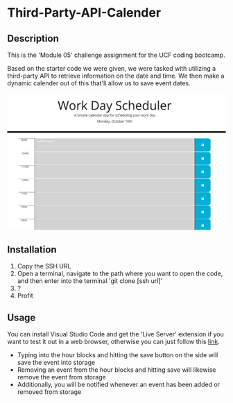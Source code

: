 # Third-Party-API-Calender

## Description

This is the 'Module 05' challenge assignment for the UCF coding bootcamp.

Based on the starter code we were given, we were tasked with utilizing a third-party API to retrieve information on the date and time. We then make a dynamic calender out of this that'll allow us to save event dates.

![Preview](./assets/images/preview.PNG)

## Installation

1. Copy the SSH URL
2. Open a terminal, navigate to the path where you want to open the code, and then enter into the terminal 'git clone [ssh url]'
3. ?
4. Profit

## Usage

You can install Visual Studio Code and get the 'Live Server' extension if you want to test it out in a web browser, otherwise you can just follow this [link](https://binnyboy1.github.io/Web-API-Code-Quiz/index.html).

- Typing into the hour blocks and hitting the save button on the side will save the event into storage
- Removing an event from the hour blocks and hitting save will likewise remove the event from storage
- Additionally, you will be notified whenever an event has been added or removed from storage